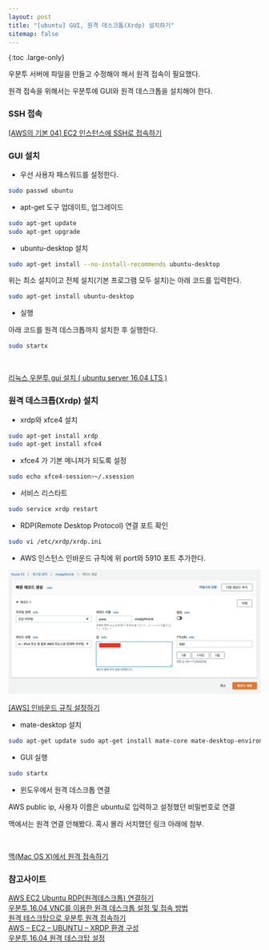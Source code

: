 ```yaml
---
layout: post
title: "[ubuntu] GUI, 원격 데스크톱(Xrdp) 설치하기"
sitemap: false
---
```


{:toc .large-only}

우분투 서버에 파일을 만들고 수정해야 해서 원격 접속이 필요했다.

원격 접속을 위해서는 우분투에 GUI와 원격 데스크톱을 설치해야 한다.

### SSH 접속

[[AWS의 기본 04] EC2 인스턴스에 SSH로 접속하기](https://wingsnote.com/53)

### GUI 설치

- 우선 사용자 패스워드를 설정한다.

```bash
sudo passwd ubuntu
```

- apt-get 도구 업데이트, 업그레이드

```bash
sudo apt-get update
sudo apt-get upgrade
```

- ubuntu-desktop 설치

```bash
sudo apt-get install --no-install-recommends ubuntu-desktop
```

위는 최소 설치이고 전체 설치(기본 프로그램 모두 설치)는 아래 코드를 입력한다.

```bash
sudo apt-get install ubuntu-desktop
```

- 실행

아래 코드를 원격 데스크톱까지 설치한 후 실행한다.

```bash
sudo startx
```

<br/>

[리눅스 우분투 gui 설치 ( ubuntu server 16.04 LTS )](https://wlsvud84.tistory.com/26)

### 원격 데스크톱(Xrdp) 설치

- xrdp와 xfce4 설치

```bash
sudo apt-get install xrdp
sudo apt-get install xfce4
```

- xfce4 가 기본 메니져가 되도록 설정

```bash
sudo echo xfce4-session>~/.xsession
```

- 서비스 리스타트

```bash
sudo service xrdp restart
```

- RDP(Remote Desktop Protocol) 연결 포트 확인

```bash
sudo vi /etc/xrdp/xrdp.ini
```

- AWS 인스턴스 인바운드 규칙에 위 port와 5910 포트 추가한다.

<img src="/assets/img/blog/2021-08-19-AWS-Route53-domain_04.png">

<br/>

[[AWS] 인바운드 규칙 설정하기](https://dbjh.tistory.com/65)

- mate-desktop 설치

```bash
sudo apt-get update sudo apt-get install mate-core mate-desktop-environment mate-notification-daemon
```

- GUI 실행

```bash
sudo startx
```

- 윈도우에서 원격 데스크톱 연결

AWS public ip, 사용자 이름은 ubuntu로 입력하고 설정했던 비밀번호로 연결

맥에서는 원격 연결 안해봤다. 혹시 몰라 서치했던 링크 아래에 첨부.

<br/>

[맥(Mac OS X)에서 원격 접속하기](https://davelogs.tistory.com/84)

### 참고사이트

[AWS EC2 Ubuntu RDP(원격데스크톱) 연결하기](https://all-share-source-code.tistory.com/18)<br/>
[우분투 16.04 VNC를 이용한 원격 데스크톱 설정 및 접속 방법](https://extrememanual.net/12210)<br/>
[원격 테스크탑으로 우분투 원격 접속하기](https://blog.daum.net/keydream/14636077)<br/>
[AWS – EC2 – UBUNTU – XRDP 환경 구성](https://hugrypiggykim.com/2016/07/10/aws-ec2-ubuntu-xrdp-%ED%99%98%EA%B2%BD-%EA%B5%AC%EC%84%B1/)<br/>
[우분투 16.04 원격 데스크탑 설정](https://goodtogreate.tistory.com/entry/%EC%9A%B0%EB%B6%84%ED%88%AC-1604-%EC%9B%90%EA%B2%A9-%EB%8D%B0%EC%8A%A4%ED%81%AC%ED%83%91-%EC%84%A4%EC%A0%95)<br/>
